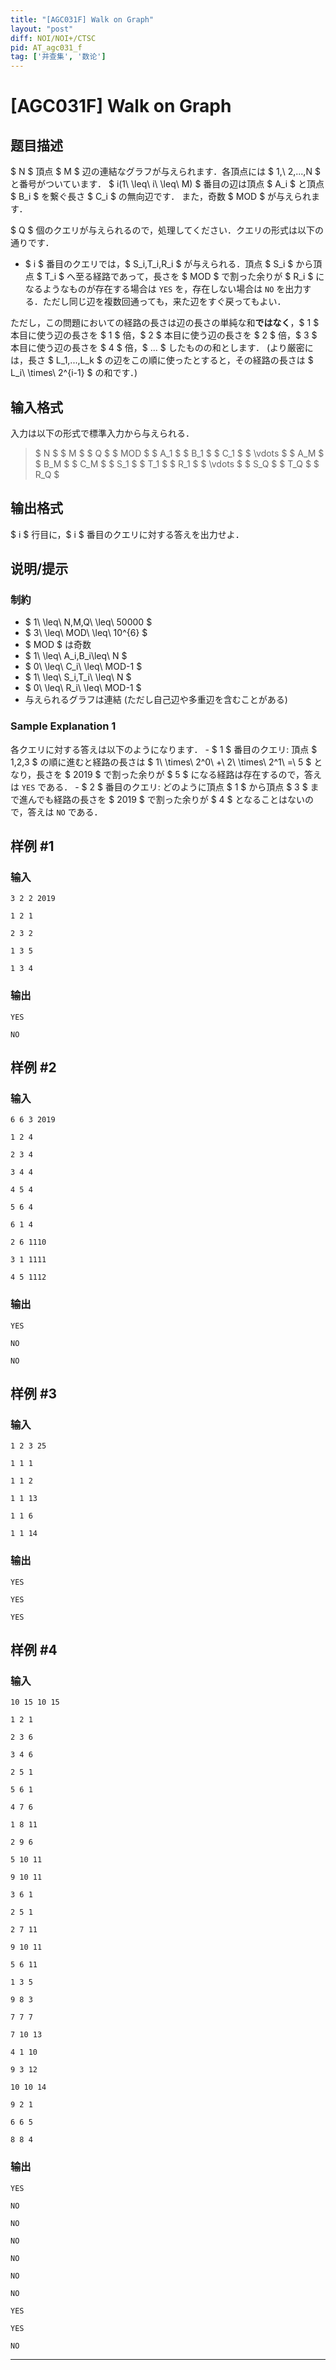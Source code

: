 ```yaml
---
title: "[AGC031F] Walk on Graph"
layout: "post"
diff: NOI/NOI+/CTSC
pid: AT_agc031_f
tag: ['并查集', '数论']
---
```


# [AGC031F] Walk on Graph

## 题目描述

[problemUrl]: https://atcoder.jp/contests/agc031/tasks/agc031_f

$ N $ 頂点 $ M $ 辺の連結なグラフが与えられます．各頂点には $ 1,\ 2,...,N $ と番号がついています． $ i(1\ \leq\ i\ \leq\ M) $ 番目の辺は頂点 $ A_i $ と頂点 $ B_i $ を繋ぐ長さ $ C_i $ の無向辺です． また，奇数 $ MOD $ が与えられます．

$ Q $ 個のクエリが与えられるので，処理してください．クエリの形式は以下の通りです．

- $ i $ 番目のクエリでは，$ S_i,T_i,R_i $ が与えられる．頂点 $ S_i $ から頂点 $ T_i $ へ至る経路であって，長さを $ MOD $ で割った余りが $ R_i $ になるようなものが存在する場合は `YES` を，存在しない場合は `NO` を出力する．ただし同じ辺を複数回通っても，来た辺をすぐ戻ってもよい．

ただし，この問題においての経路の長さは辺の長さの単純な和**ではなく**，$ 1 $ 本目に使う辺の長さを $ 1 $ 倍，$ 2 $ 本目に使う辺の長さを $ 2 $ 倍，$ 3 $ 本目に使う辺の長さを $ 4 $ 倍，$ ... $ したものの和とします． (より厳密には，長さ $ L_1,...,L_k $ の辺をこの順に使ったとすると，その経路の長さは $ L_i\ \times\ 2^{i-1} $ の和です．)

## 输入格式

入力は以下の形式で標準入力から与えられる．

> $ N $ $ M $ $ Q $ $ MOD $ $ A_1 $ $ B_1 $ $ C_1 $ $ \vdots $ $ A_M $ $ B_M $ $ C_M $ $ S_1 $ $ T_1 $ $ R_1 $ $ \vdots $ $ S_Q $ $ T_Q $ $ R_Q $

## 输出格式

$ i $ 行目に，$ i $ 番目のクエリに対する答えを出力せよ．

## 说明/提示

### 制約

- $ 1\ \leq\ N,M,Q\ \leq\ 50000 $
- $ 3\ \leq\ MOD\ \leq\ 10^{6} $
- $ MOD $ は奇数
- $ 1\ \leq\ A_i,B_i\leq\ N $
- $ 0\ \leq\ C_i\ \leq\ MOD-1 $
- $ 1\ \leq\ S_i,T_i\ \leq\ N $
- $ 0\ \leq\ R_i\ \leq\ MOD-1 $
- 与えられるグラフは連結 (ただし自己辺や多重辺を含むことがある)

### Sample Explanation 1

各クエリに対する答えは以下のようになります． - $ 1 $ 番目のクエリ: 頂点 $ 1,2,3 $ の順に進むと経路の長さは $ 1\ \times\ 2^0\ +\ 2\ \times\ 2^1\ =\ 5 $ となり，長さを $ 2019 $ で割った余りが $ 5 $ になる経路は存在するので，答えは `YES` である． - $ 2 $ 番目のクエリ: どのように頂点 $ 1 $ から頂点 $ 3 $ まで進んでも経路の長さを $ 2019 $ で割った余りが $ 4 $ となることはないので，答えは `NO` である．

## 样例 #1

### 输入

```
3 2 2 2019

1 2 1

2 3 2

1 3 5

1 3 4
```

### 输出

```
YES

NO
```

## 样例 #2

### 输入

```
6 6 3 2019

1 2 4

2 3 4

3 4 4

4 5 4

5 6 4

6 1 4

2 6 1110

3 1 1111

4 5 1112
```

### 输出

```
YES

NO

NO
```

## 样例 #3

### 输入

```
1 2 3 25

1 1 1

1 1 2

1 1 13

1 1 6

1 1 14
```

### 输出

```
YES

YES

YES
```

## 样例 #4

### 输入

```
10 15 10 15

1 2 1

2 3 6

3 4 6

2 5 1

5 6 1

4 7 6

1 8 11

2 9 6

5 10 11

9 10 11

3 6 1

2 5 1

2 7 11

9 10 11

5 6 11

1 3 5

9 8 3

7 7 7

7 10 13

4 1 10

9 3 12

10 10 14

9 2 1

6 6 5

8 8 4
```

### 输出

```
YES

NO

NO

NO

NO

NO

NO

YES

YES

NO
```



---

